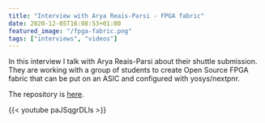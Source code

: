 ```yaml
---
title: "Interview with Arya Reais-Parsi - FPGA fabric"
date: 2020-12-05T16:08:53+01:00
featured_image: "/fpga-fabric.png"
tags: ["interviews", "videos"]
---
```


In this interview I talk with Arya Reais-Parsi about their shuttle submission.
They are working with a group of students to create Open Source FPGA fabric that can
be put on an ASIC and configured with yosys/nextpnr.

The repository is [here](https://github.com/ucb-cs250/caravel_fpga250).

{{< youtube paJSqgrDLls >}}

